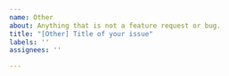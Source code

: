 ```yaml
---
name: Other
about: Anything that is not a feature request or bug.
title: "[Other] Title of your issue"
labels: ''
assignees: ''

---
```


<!--

=> Discussions, Feedback and other suggestions belong in the "Disussion" section and not on the issue tracker.

=> If you encounter issues while installing of configuring Paperless-ng, please post that in the "Support" section of the discussions. Remember that Paperless successfully runs on a variety of different systems. If paperless does not start, it's probably is an issue with your system, and not an issue of paperless.

=> Don't remove the [Other] prefix from the title.

-->
